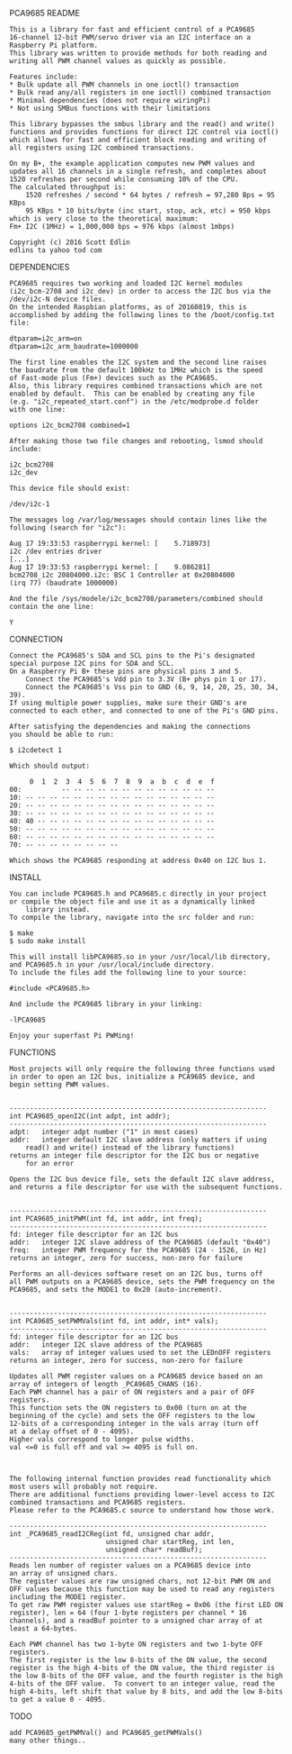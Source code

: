PCA9685 README

	This is a library for fast and efficient control of a PCA9685
	16-channel 12-bit PWM/servo driver via an I2C interface on a
	Raspberry Pi platform.
	This library was written to provide methods for both reading and
	writing all PWM channel values as quickly as possible.

	Features include:
	* Bulk update all PWM channels in one ioctl() transaction
	* Bulk read any/all registers in one ioctl() combined transaction
	* Minimal dependencies (does not require wiringPi)
	* Not using SMBus functions with their limitations

	This library bypasses the smbus library and the read() and write()
	functions and provides functions for direct I2C control via ioctl()
	which allows for fast and efficient block reading and writing of
	all registers using I2C combined transactions.

	On my B+, the example application computes new PWM values and
	updates all 16 channels in a single refresh, and completes about
	1520 refreshes per second while consuming 10% of the CPU.
	The calculated throughput is:
        1520 refreshes / second * 64 bytes / refresh = 97,280 Bps = 95 KBps
        95 KBps * 10 bits/byte (inc start, stop, ack, etc) = 950 kbps
	which is very close to the theoretical maximum:
	Fm+ I2C (1MHz) = 1,000,000 bps = 976 kbps (almost 1mbps)

	Copyright (c) 2016 Scott Edlin
	edlins ta yahoo tod com


DEPENDENCIES

	PCA9685 requires two working and loaded I2C kernel modules
	(i2c_bcm-2708 and i2c_dev) in order to access the I2C bus via the
	/dev/i2c-N device files.
	On the intended Raspbian platforms, as of 20160819, this is
	accomplished by adding the following lines to the /boot/config.txt
	file:

	dtparam=i2c_arm=on
	dtparam=i2c_arm_baudrate=1000000

	The first line enables the I2C system and the second line raises
	the baudrate from the default 100kHz to 1MHz which is the speed
	of Fast-mode plus (Fm+) devices such as the PCA9685.
	Also, this library requires combined transactions which are not
	enabled by default.  This can be enabled by creating any file
	(e.g. "i2c_repeated_start.conf") in the /etc/modprobe.d folder
	with one line:

	options i2c_bcm2708 combined=1

	After making those two file changes and rebooting, lsmod should
	include:

	i2c_bcm2708
	i2c_dev

	This device file should exist:

	/dev/i2c-1

	The messages log /var/log/messages should contain lines like the
	following (search for "i2c"):

	Aug 17 19:33:53 raspberrypi kernel: [    5.718973]
	i2c /dev entries driver
	[...]
	Aug 17 19:33:53 raspberrypi kernel: [    9.086281]
	bcm2708_i2c 20804000.i2c: BSC 1 Controller at 0x20804000
	(irq 77) (baudrate 1000000)

	And the file /sys/modele/i2c_bcm2708/parameters/combined should
	contain the one line:

	Y


CONNECTION

	Connect the PCA9685's SDA and SCL pins to the Pi's designated
	special purpose I2C pins for SDA and SCL.
	On a Raspberry Pi B+ these pins are physical pins 3 and 5.
        Connect the PCA9685's Vdd pin to 3.3V (B+ phys pin 1 or 17).
        Connect the PCA9685's Vss pin to GND (6, 9, 14, 20, 25, 30, 34, 39).
	If using multiple power supplies, make sure their GND's are
	connected to each other, and connected to one of the Pi's GND pins.

	After satisfying the dependencies and making the connections
	you should be able to run:

	$ i2cdetect 1

	Which should output:

	     0  1  2  3  4  5  6  7  8  9  a  b  c  d  e  f
	00:          -- -- -- -- -- -- -- -- -- -- -- -- -- 
	10: -- -- -- -- -- -- -- -- -- -- -- -- -- -- -- -- 
	20: -- -- -- -- -- -- -- -- -- -- -- -- -- -- -- -- 
	30: -- -- -- -- -- -- -- -- -- -- -- -- -- -- -- -- 
	40: 40 -- -- -- -- -- -- -- -- -- -- -- -- -- -- -- 
	50: -- -- -- -- -- -- -- -- -- -- -- -- -- -- -- -- 
	60: -- -- -- -- -- -- -- -- -- -- -- -- -- -- -- -- 
	70: -- -- -- -- -- -- -- --                         

	Which shows the PCA9685 responding at address 0x40 on I2C bus 1.

INSTALL

	You can include PCA9685.h and PCA9685.c directly in your project
	or compile the object file and use it as a dynamically linked
        library instead.
	To compile the library, navigate into the src folder and run:

	$ make
	$ sudo make install

	This will install libPCA9685.so in your /usr/local/lib directory,
	and PCA9685.h in your /usr/local/include directory.
	To include the files add the following line to your source:

	#include <PCA9685.h>

	And include the PCA9685 library in your linking:

	-lPCA9685

	Enjoy your superfast Pi PWMing!

FUNCTIONS

	Most projects will only require the following three functions used
	in order to open an I2C bus, initialize a PCA9685 device, and
	begin setting PWM values.


	----------------------------------------------------------------
	int PCA9685_openI2C(int adpt, int addr);
	----------------------------------------------------------------
	adpt:	integer adpt number ("1" in most cases)
	addr:	integer default I2C slave address (only matters if using
		read() and write() instead of the library functions)
	returns	an integer file descriptor for the I2C bus or negative
		for an error

	Opens the I2C bus device file, sets the default I2C slave address,
	and returns a file descriptor for use with the subsequent functions.


	----------------------------------------------------------------
	int PCA9685_initPWM(int fd, int addr, int freq);
	----------------------------------------------------------------
	fd:	integer file descriptor for an I2C bus
	addr:	integer I2C slave address of the PCA9685 (default "0x40")
	freq:	integer PWM frequency for the PCA9685 (24 - 1526, in Hz)
	returns an integer, zero for success, non-zero for failure

	Performs an all-devices software reset on an I2C bus, turns off
	all PWM outputs on a PCA9685 device, sets the PWM frequency on the
	PCA9685, and sets the MODE1 to 0x20 (auto-increment).


	----------------------------------------------------------------
	int PCA9685_setPWMVals(int fd, int addr, int* vals);
	----------------------------------------------------------------
	fd:	integer file descriptor for an I2C bus
	addr:	integer I2C slave address of the PCA9685
	vals:	array of integer values used to set the LEDnOFF registers
	returns an integer, zero for success, non-zero for failure

	Updates all PWM register values on a PCA9685 device based on an
	array of integers of length _PCA9685_CHANS (16).
	Each PWM channel has a pair of ON registers and a pair of OFF
	registers.
	This function sets the ON registers to 0x00 (turn on at the
	beginning of the cycle) and sets the OFF registers to the low
	12-bits of a corresponding integer in the vals array (turn off
	at a delay offset of 0 - 4095).
	Higher vals correspond to longer pulse widths.
	val <=0 is full off and val >= 4095 is full on.



	The following internal function provides read functionality which
	most users will probably not require.
	There are additional functions providing lower-level access to I2C
	combined transactions and PCA9685 registers.
	Please refer to the PCA9685.c source to understand how those work.

	----------------------------------------------------------------
	int _PCA9685_readI2CReg(int fd, unsigned char addr,
	                        unsigned char startReg, int len, 
	                        unsigned char* readBuf);
	----------------------------------------------------------------
	Reads len number of register values on a PCA9685 device into
	an array of unsigned chars.
	The register values are raw unsigned chars, not 12-bit PWM ON and
	OFF values because this function may be used to read any registers
	including the MODE1 register.
	To get raw PWM register values use startReg = 0x06 (the first LED ON
	register), len = 64 (four 1-byte registers per channel * 16
	channels), and a readBuf pointer to a unsigned char array of at
	least a 64-bytes.

	Each PWM channel has two 1-byte ON registers and two 1-byte OFF
	registers.
	The first register is the low 8-bits of the ON value, the second
	register is the high 4-bits of the ON value, the third register is
	the low 8-bits of the OFF value, and the fourth register is the high
	4-bits of the OFF value.  To convert to an integer value, read the
	high 4-bits, left shift that value by 8 bits, and add the low 8-bits
	to get a value 0 - 4095.


TODO

	add PCA9685_getPWMVal() and PCA9685_getPWMVals()
	many other things..
